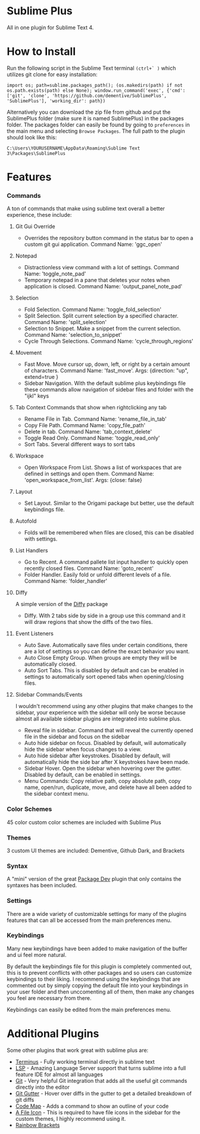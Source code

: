# Sublime Plus
All in one plugin for Sublime Text 4.


# How to Install

Run the following script in the Sublime Text terminal ```(ctrl+` )``` which utilizes git clone for easy installation:
```
import os; path=sublime.packages_path(); (os.makedirs(path) if not os.path.exists(path) else None); window.run_command('exec', {'cmd': ['git', 'clone', 'https://github.com/dementive/SublimePlus', 'SublimePlus'], 'working_dir': path})
```

Alternatively you can download the zip file from github and put the SublimePlus folder (make sure it is named SublimePlus) in the packages folder.
The packages folder can easily be found by going to ```preferences``` in the main menu and selecting ```Browse Packages```. The full path to the plugin should look like this:
```
C:\Users\YOURUSERNAME\AppData\Roaming\Sublime Text 3\Packages\SublimePlus
```

# Features


### Commands

A ton of commands that make using sublime text overall a better experience, these include:

1. Git Gui Override
	- Overrides the repository button command in the status bar to open a custom git gui application. Command Name: 'ggc_open'

2. Notepad
	- Distractionless view command with a lot of settings. Command Name: 'toggle_note_pad'
	- Temporary notepad in a pane that deletes your notes when application is closed. Command Name: 'output_panel_note_pad'

3. Selection
	- Fold Selection. Command Name: 'toggle_fold_selection'
	- Split Selection. Split current selection by a specified character. Command Name: 'split_selection'
	- Selection to Snippet. Make a snippet from the current selection. Command Name: 'selection_to_snippet'
	- Cycle Through Selections. Command Name: 'cycle_through_regions'

4. Movement
	- Fast Move. Move cursor up, down, left, or right by a certain amount of characters. Command Name: 'fast_move'. Args: {direction: "up", extend=true }
	- Sidebar Navigation. With the default sublime plus keybindings file these commands allow navigation of sidebar files and folder with the "ijkl" keys

5. Tab Context Commands that show when rightclicking any tab
	- Rename File in Tab. Command Name: 'rename_file_in_tab'
	- Copy File Path. Command Name: 'copy_file_path'
	- Delete in tab. Command Name: 'tab_context_delete'
	- Toggle Read Only. Command Name: 'toggle_read_only'
	- Sort Tabs. Several different ways to sort tabs

6. Workspace
	- Open Workspace From List. Shows a list of workspaces that are defined in settings and open them. Command Name: 'open_workspace_from_list'. Args: {close: false}

7. Layout
	- Set Layout. Similar to the Origami package but better, use the default keybindings file.

8. Autofold
	- Folds will be remembered when files are closed, this can be disabled with settings.

9. List Handlers
	- Go to Recent. A command pallete list input handler to quickly open recently closed files. Command Name: 'goto_recent'
	- Folder Handler. Easily fold or unfold different levels of a file. Command Name: 'folder_handler'

10. Diffy

	A simple version of the [Diffy](https://packagecontrol.io/packages/Diffy) package 
	- Diffy. With 2 tabs side by side in a group use this command and it will draw regions that show the diffs of the two files.

11. Event Listeners
	- Auto Save. Automatically save files under certain conditions, there are a lot of settings so you can define the exact behavior you want.
	- Auto Close Empty Group. When groups are empty they will be automatically closed.
	- Auto Sort Tabs. This is disabled by default and can be enabled in settings to automatically sort opened tabs when opening/closing files.

12. Sidebar Commands/Events
	
	I wouldn't recommend using any other plugins that make changes to the sidebar, your experience with the sidebar will only be worse because almost all available sidebar plugins are integrated into sublime plus.

	- Reveal file in sidebar. Command that will reveal the currently opened file in the sidebar and focus on the sidebar
	- Auto hide sidebar on focus. Disabled by default, will automatically hide the sidebar when focus changes to a view.
	- Auto hide sidebar after keystrokes. Disabled by default, will automatically hide the side bar after X keystrokes have been made.
	- Sidebar Hover. Open the sidebar when hovering over the gutter. Disabled by default, can be enabled in settings.
	- Menu Commands: Copy relative path, copy absolute path, copy name, open/run, duplicate, move, and delete have all been added to the sidebar context menu.

### Color Schemes

45 color custom color schemes are included with Sublime Plus

### Themes

3 custom UI themes are included: Dementive, Github Dark, and Brackets

### Syntax

A "mini" version of the great [Package Dev](https://github.com/SublimeText/PackageDev) plugin that only contains the syntaxes has been included.


### Settings

There are a wide variety of customizable settings for many of the plugins features that can all be accessed from the main preferences menu.


### Keybindings

Many new keybindings have been added to make navigation of the buffer and ui feel more natural.

By default the keybindings file for this plugin is completely commented out, this is to prevent conflicts with other packages and so users can customize keybindings to their liking.
I recommend using the keybindings that are commented out by simply copying the default file into your keybindings in your user folder and then unccomenting all of them, then make any changes you feel are necessary from there.

Keybindings can easily be edited from the main preferences menu.

# Additional Plugins

Some other plugins that work great with sublime plus are:

- [Terminus](https://packagecontrol.io/packages/Terminus) - Fully working terminal directly in sublime text
- [LSP](https://packagecontrol.io/packages/LSP) - Amazing Language Server support that turns sublime into a full feature IDE for almost all languages
- [Git](https://packagecontrol.io/packages/Git) - Very helpful Git integration that adds all the useful git commands directly into the editor
- [Git Gutter](https://packagecontrol.io/packages/GitGutter) - Hover over diffs in the gutter to get a detailed breakdown of git diffs
- [Code Map](https://packagecontrol.io/packages/CodeMap) - Adds a command to show an outline of your code
- [A File Icon](https://packagecontrol.io/packages/A%20File%20Icon) - This is required to have file icons in the sidebar for the custom themes, I highly recommend using it.
- [Rainbow Brackets](https://github.com/absop/RainbowBrackets)